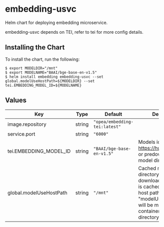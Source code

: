 # embedding-usvc

Helm chart for deploying embedding microservice.

embedding-usvc depends on TEI, refer to tei for more config details.

## Installing the Chart

To install the chart, run the following:

```console
$ export MODELDIR="/mnt"
$ export MODELNAME="BAAI/bge-base-en-v1.5"
$ helm install embedding embedding-usvc --set global.modelUseHostPath=${MODELDIR} --set tei.EMBEDDING_MODEL_ID=${MODELNAME}
```

## Values

| Key                     | Type   | Default                       | Description                                                                                                                                                  |
| ----------------------- | ------ | ----------------------------- | ------------------------------------------------------------------------------------------------------------------------------------------------------------ |
| image.repository        | string | `"opea/embedding-tei:latest"` |                                                                                                                                                              |
| service.port            | string | `"6000"`                      |                                                                                                                                                              |
| tei.EMBEDDING_MODEL_ID  | string | `"BAAI/bge-base-en-v1.5"`     | Models id from https://huggingface.co/, or predownloaded model directory                                                                                     |
| global.modelUseHostPath | string | `"/mnt"`                      | Cached models directory, tgi will not download if the model is cached here. The host path "modelUseHostPath" will be mounted to container as /data directory |
